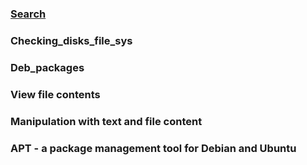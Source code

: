 ### [Search](https://github.com/kda33/Command_post/blob/main/Linux/Search.md)
### Checking_disks_file_sys
### Deb_packages
### View file contents
### Manipulation with text and file content
### APT - a package management tool for Debian and Ubuntu
